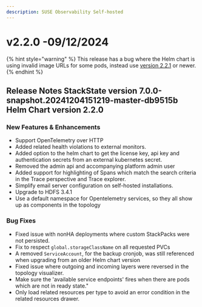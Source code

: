 ```yaml
---
description: SUSE Observability Self-hosted
---
```


# v2.2.0 -09/12/2024

{% hint style="warning" %}
This release has a bug where the Helm chart is using invalid image URLs for some pods, instead use [version 2.2.1](./v2.2.1.md) or newer.
{% endhint %} 

## Release Notes StackState version 7.0.0-snapshot.20241204151219-master-db9515b Helm Chart version 2.2.0

### New Features & Enhancements
* Support OpenTelemetry over HTTP
* Added related health violations to external monitors.
* Added option to the helm chart to get the license key, api key and authentication secrets from an external kubernetes secret.
* Removed the admin api and accompanying platform admin user
* Added support for highlighting of Spans which match the search criteria in the Trace perspective and Trace explorer.
* Simplify email server configuration on self-hosted installations.
* Upgrade to HDFS 3.4.1
* Use a default namespace for Opentelemetry services, so they all show up as components in the topology

### Bug Fixes
* Fixed issue with nonHA deployments where custom StackPacks were not persisted.
* Fix to respect `global.storageClassName` on all requested PVCs
* A removed `ServiceAccount`, for the backup cronjob, was still referenced when upgrading from an older Helm chart version
* Fixed issue where outgoing and incoming layers were reversed in the topology visualizer.
* Make sure the 'available service endpoints' fires when there are pods which are not in ready state."
* Only load related resources per type to avoid an error condition in the related resources drawer.
